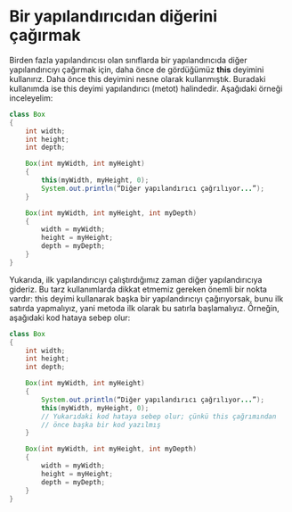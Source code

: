 # Bir yapılandırıcıdan diğerini çağırmak

Birden fazla yapılandırıcısı olan sınıflarda bir yapılandırıcıda diğer yapılandırıcıyı çağırmak için, daha önce de gördüğümüz **this** deyimini kullanırız. Daha önce this deyimini nesne olarak kullanmıştık. Buradaki kullanımda ise this deyimi yapılandırıcı (metot) halindedir. Aşağıdaki örneği inceleyelim:

```java
class Box
{
	int width;
	int height;
	int depth;

    Box(int myWidth, int myHeight)
	{
		this(myWidth, myHeight, 0);
		System.out.println(“Diğer yapılandırıcı çağrılıyor...”);
	}

    Box(int myWidth, int myHeight, int myDepth)
	{
		width = myWidth;
		height = myHeight;
		depth = myDepth;
	}
}
```

Yukarıda, ilk yapılandırıcıyı çalıştırdığımız zaman diğer yapılandırıcıya gideriz. Bu tarz kullanımlarda dikkat etmemiz gereken önemli bir nokta vardır: this deyimi kullanarak başka bir yapılandırıcıyı çağırıyorsak, bunu ilk satırda yapmalıyız, yani metoda ilk olarak bu satırla başlamalıyız. Örneğin, aşağıdaki kod hataya sebep olur:

```java
class Box
{
	int width;
	int height;
	int depth;

    Box(int myWidth, int myHeight)
	{
		System.out.println(“Diğer yapılandırıcı çağrılıyor...”);
		this(myWidth, myHeight, 0);
		// Yukarıdaki kod hataya sebep olur; çünkü this çağrımından
		// önce başka bir kod yazılmış
	}

    Box(int myWidth, int myHeight, int myDepth)
	{
		width = myWidth;
		height = myHeight;
		depth = myDepth;
	}
}
```

